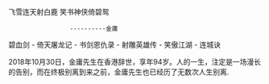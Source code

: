 飞雪连天射白鹿 笑书神侠倚碧鸳
              

                     ----------金庸
碧血剑 - 倚天屠龙记 - 书剑恩仇录 - 射雕英雄传 - 笑傲江湖 - 连城诀


2018年10月30日，金庸先生在香港辞世，享年94岁。人的一生，注定是一场漫长的告别，而在终极别离到来之前，金庸先生也已经历了无数次人生别离.
